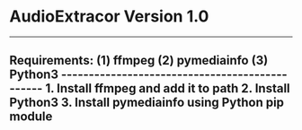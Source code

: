 # AudioExtracor Version 1.0
-------------------------------------------------------
Requirements:
	(1) ffmpeg
	(2) pymediainfo
	(3) Python3
	-----------------------------------------------
	1. Install ffmpeg and add it to path
	2. Install Python3
	3. Install pymediainfo using Python pip module
-------------------------------------------------------
